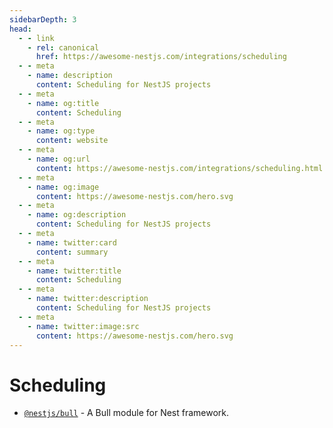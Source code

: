 ```yaml
---
sidebarDepth: 3
head:
  - - link
    - rel: canonical
      href: https://awesome-nestjs.com/integrations/scheduling
  - - meta
    - name: description
      content: Scheduling for NestJS projects
  - - meta
    - name: og:title
      content: Scheduling
  - - meta
    - name: og:type
      content: website
  - - meta
    - name: og:url
      content: https://awesome-nestjs.com/integrations/scheduling.html
  - - meta
    - name: og:image
      content: https://awesome-nestjs.com/hero.svg
  - - meta
    - name: og:description
      content: Scheduling for NestJS projects
  - - meta
    - name: twitter:card
      content: summary
  - - meta
    - name: twitter:title
      content: Scheduling
  - - meta
    - name: twitter:description
      content: Scheduling for NestJS projects
  - - meta
    - name: twitter:image:src
      content: https://awesome-nestjs.com/hero.svg
---
```


# Scheduling

- [`@nestjs/bull`](https://github.com/nestjsx/nest-bull) - A Bull module for Nest framework.
